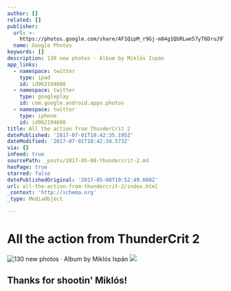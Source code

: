 ```yaml
---
author: []
related: []
publisher:
  url: >-
    https://photos.google.com/share/AF1QipM_r9Gj-m84g1QbRLwe57yT6DruJ9TlZvSbOi6ptnKxlfG7_mGawWXN7uoUfp7PAA?key=ckZCd3c5R0x3TEJXc3pGNS0ySDRZeVZvZm9VOFJR
  name: Google Photos
keywords: []
description: 130 new photos · Album by Miklós Ispán
app_links:
  - namespace: twitter
    type: ipad
    id: id962194608
  - namespace: twitter
    type: googleplay
    id: com.google.android.apps.photos
  - namespace: twitter
    type: iphone
    id: id962194608
title: All the action from ThunderCrit 2
datePublished: '2017-07-01T10:42:35.195Z'
dateModified: '2017-07-01T10:42:34.573Z'
via: {}
inFeed: true
sourcePath: _posts/2017-05-08-thundercrit-2.md
hasPage: true
starred: false
datePublishedOriginal: '2017-05-08T10:52:49.660Z'
url: all-the-action-from-thundercrit-2/index.html
_context: 'http://schema.org'
_type: MediaObject

---
```

# All the action from ThunderCrit 2
![130 new photos · Album by Miklós Ispán](https://the-grid-user-content.s3-us-west-2.amazonaws.com/91b6ce4d-c0aa-4097-ba4f-f4d403db0ba9.jpg)
![](https://the-grid-user-content.s3-us-west-2.amazonaws.com/d6436e81-54a4-4531-b598-de4f1185e76a.jpg)

## Thanks for shootin' Miklós!